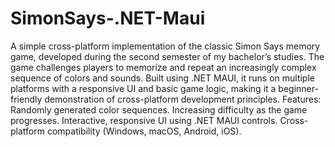 # SimonSays-.NET-Maui
A simple cross-platform implementation of the classic Simon Says memory game, developed during the second semester of my bachelor’s studies. The game challenges players to memorize and repeat an increasingly complex sequence of colors and sounds. Built using .NET MAUI, it runs on multiple platforms with a responsive UI and basic game logic, making it a beginner-friendly demonstration of cross-platform development principles.
Features:
Randomly generated color sequences.
Increasing difficulty as the game progresses.
Interactive, responsive UI using .NET MAUI controls.
Cross-platform compatibility (Windows, macOS, Android, iOS).
